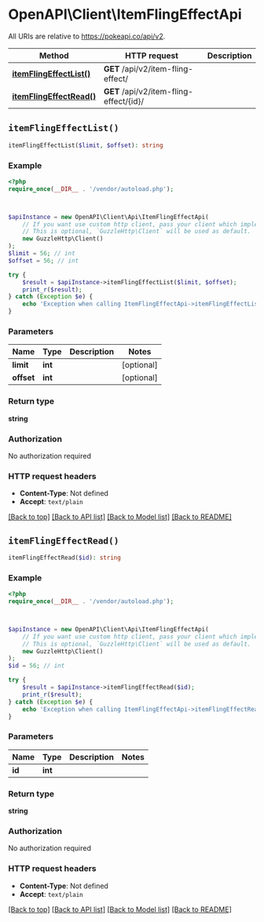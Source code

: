 # OpenAPI\Client\ItemFlingEffectApi

All URIs are relative to https://pokeapi.co/api/v2.

Method | HTTP request | Description
------------- | ------------- | -------------
[**itemFlingEffectList()**](ItemFlingEffectApi.md#itemFlingEffectList) | **GET** /api/v2/item-fling-effect/ | 
[**itemFlingEffectRead()**](ItemFlingEffectApi.md#itemFlingEffectRead) | **GET** /api/v2/item-fling-effect/{id}/ | 


## `itemFlingEffectList()`

```php
itemFlingEffectList($limit, $offset): string
```



### Example

```php
<?php
require_once(__DIR__ . '/vendor/autoload.php');



$apiInstance = new OpenAPI\Client\Api\ItemFlingEffectApi(
    // If you want use custom http client, pass your client which implements `GuzzleHttp\ClientInterface`.
    // This is optional, `GuzzleHttp\Client` will be used as default.
    new GuzzleHttp\Client()
);
$limit = 56; // int
$offset = 56; // int

try {
    $result = $apiInstance->itemFlingEffectList($limit, $offset);
    print_r($result);
} catch (Exception $e) {
    echo 'Exception when calling ItemFlingEffectApi->itemFlingEffectList: ', $e->getMessage(), PHP_EOL;
}
```

### Parameters

Name | Type | Description  | Notes
------------- | ------------- | ------------- | -------------
 **limit** | **int**|  | [optional]
 **offset** | **int**|  | [optional]

### Return type

**string**

### Authorization

No authorization required

### HTTP request headers

- **Content-Type**: Not defined
- **Accept**: `text/plain`

[[Back to top]](#) [[Back to API list]](../../README.md#endpoints)
[[Back to Model list]](../../README.md#models)
[[Back to README]](../../README.md)

## `itemFlingEffectRead()`

```php
itemFlingEffectRead($id): string
```



### Example

```php
<?php
require_once(__DIR__ . '/vendor/autoload.php');



$apiInstance = new OpenAPI\Client\Api\ItemFlingEffectApi(
    // If you want use custom http client, pass your client which implements `GuzzleHttp\ClientInterface`.
    // This is optional, `GuzzleHttp\Client` will be used as default.
    new GuzzleHttp\Client()
);
$id = 56; // int

try {
    $result = $apiInstance->itemFlingEffectRead($id);
    print_r($result);
} catch (Exception $e) {
    echo 'Exception when calling ItemFlingEffectApi->itemFlingEffectRead: ', $e->getMessage(), PHP_EOL;
}
```

### Parameters

Name | Type | Description  | Notes
------------- | ------------- | ------------- | -------------
 **id** | **int**|  |

### Return type

**string**

### Authorization

No authorization required

### HTTP request headers

- **Content-Type**: Not defined
- **Accept**: `text/plain`

[[Back to top]](#) [[Back to API list]](../../README.md#endpoints)
[[Back to Model list]](../../README.md#models)
[[Back to README]](../../README.md)
